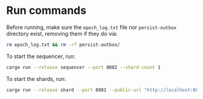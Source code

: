 # Run commands

Before running, make sure the `epoch_log.txt` file nor `persist-outbox` directory
exist, removing them if they do via:

```sh
rm epoch_log.txt && rm -rf persist-outbox/
```

To start the sequencer, run: 

```sh
cargo run --release sequencer --port 8082 --shard-count 1
```

To start the shards, run:

```sh
cargo run --release shard --port 8081 --public-url "http://localhost:8081" --sequencer-url "http://localhost:8082" --inbox-count 1 --outbox-count 1
```
